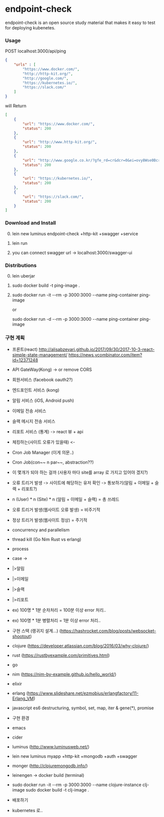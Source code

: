 # endpoint-check

endpoint-check is an open source study material that makes it easy to test for deploying kubenetes.


### Usage

POST  localhost:3000/api/ping
```json
{
	"urls" : [
        "https://www.docker.com/", 
        "http://http-kit.org/", 
        "http://google.com/",
        "https://kubernetes.io/",
        "https://slack.com/"
    ]
}
```

will Return
```json
[
    {
        "url": "https://www.docker.com/",
        "status": 200
    },
    {
        "url": "http://www.http-kit.org/",
        "status": 200
    },
    {
        "url": "http://www.google.co.kr/?gfe_rd=cr&dcr=0&ei=ovy8Wse0Bcrd8Aev9oioBQ",
        "status": 200
    },
    {
        "url": "https://kubernetes.io/",
        "status": 200
    },
    {
        "url": "https://slack.com/",
        "status": 200
    }
]
```


### Download and Install

0. lein new luminus endpoint-check +http-kit +swagger +service

1. lein run 

2. you can connect swagger url -> localhost:3000/swagger-ui


### Distributions

0. lein uberjar

1. sudo docker build -t ping-image .

2. sudo docker run -it --rm -p 3000:3000 --name ping-container ping-image

   or

   sudo docker run -d --rm -p 3000:3000 --name ping-container ping-image






### 구현 계획

- 프론트(react)
http://alisabzevari.github.io/2017/09/30/2017-10-3-react-simple-state-management/
https://news.ycombinator.com/item?id=12371248
- API GateWay(Kong) -> or remove CORS

- 회원서비스 (facebook oauth2?)

- 엔드포인트 서비스 (kong)

- 알림 서비스 (iOS, Android push)

- 이메일 전송 서비스

- 슬랙 메시지 전송 서비스

- 리포트 서비스 (통계) -> react 뷰 + api

- 체킹하는(사이트 오류가 있을때) <-
- Cron Job Manager (이게 의문..)

- Cron Job(con~~ n par~~, abstraction??)

- 이 몇개가 되야 하는 걸까 (사용자 마다 site를 array 로 가지고 있어야 겠지?)

- 오류 트리거 발생 -> 사이트에 해당하는 유저 확인 -> 통보하기(알림 + 이메일 + 슬랙 + 리포트?)
- n (User) * n (Site) * n (알림 + 이메일 + 슬랙) = 총 쓰레드

- 오류 트리거 발생(웹사이트 오류 발생) = 비주기적

- 정상 트리거 발생(웹사이트 정상) = 주기적

- concurrency and parallelism

- thread kill (Go Nim Rust vs erlang)
- process
- case ->
- |>알림
- |>이메일
- |>슬랙
- |>리포트
- ex) 100명 * 1분 순차처리 = 100분 이상 error 처리..
- ex) 100명 * 1분 병렬처리 = 1분 이상 error 처리..

- 구현 스택 (랭귀지 설계...) (https://hashrocket.com/blog/posts/websocket-shootout)

- clojure (https://developer.atlassian.com/blog/2016/03/why-clojure/)
- rust (https://rustbyexample.com/primitives.html)
- go
- nim (https://nim-by-example.github.io/hello_world/)
- elixir
- erlang (https://www.slideshare.net/ezmobius/erlangfactory/11-Erlang_VM)
- javascript es6 destructuring, symbol, set, map, iter & gene(*), promise

- 구현 환경

- emacs
- cider
- luminus (http://www.luminusweb.net/)

- lein new luminus myapp +http-kit +mongodb +auth +swagger
- monger (http://clojuremongodb.info/)
- leinengen -> docker build (terminal)
- sudo docker run -it --rm -p 3000:3000 --name clojure-instance clj-image
sudo docker build -t clj-image .

- 배포하기
- kubernetes 로..
